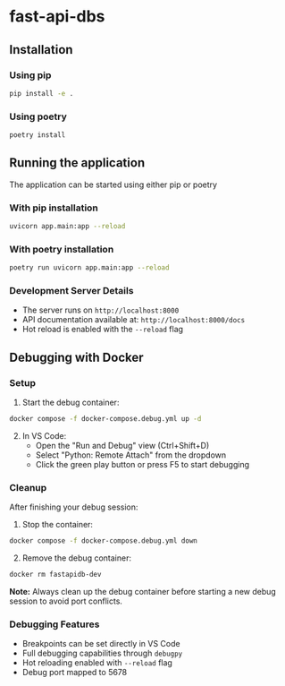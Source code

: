 # fast-api-dbs

## Installation

### Using pip

```sh
pip install -e .
```

### Using poetry

```sh
poetry install
```

## Running the application

The application can be started using either pip or poetry

### With pip installation

```sh
uvicorn app.main:app --reload
```

### With poetry installation

```sh
poetry run uvicorn app.main:app --reload
```

### Development Server Details

- The server runs on `http://localhost:8000`
- API documentation available at: `http://localhost:8000/docs`
- Hot reload is enabled with the `--reload` flag

## Debugging with Docker

### Setup

1. Start the debug container:

```sh
docker compose -f docker-compose.debug.yml up -d
```

2. In VS Code:
   - Open the "Run and Debug" view (Ctrl+Shift+D)
   - Select "Python: Remote Attach" from the dropdown
   - Click the green play button or press F5 to start debugging

### Cleanup

After finishing your debug session:

1. Stop the container:

```sh
docker compose -f docker-compose.debug.yml down
```

2. Remove the debug container:

```sh
docker rm fastapidb-dev
```

**Note:** Always clean up the debug container before starting a new debug session to avoid port conflicts.

### Debugging Features

- Breakpoints can be set directly in VS Code
- Full debugging capabilities through `debugpy`
- Hot reloading enabled with `--reload` flag
- Debug port mapped to 5678
